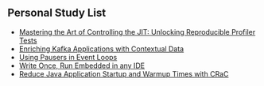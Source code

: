 ## Personal Study List
<!-- BLOG-POST-LIST:START -->
- [Mastering the Art of Controlling the JIT: Unlocking Reproducible Profiler Tests](https://foojay.io/today/mastering-the-art-of-controlling-the-jit-unlocking-reproducible-profiler-tests/)
- [Enriching Kafka Applications with Contextual Data](https://foojay.io/today/enriching-kafka-applications-with-contextual-data/)
- [Using Pausers in Event Loops](https://foojay.io/today/using-pausers-in-event-loops/)
- [Write Once, Run Embedded in any IDE](https://foojay.io/today/write-once-run-embedded-in-any-ide/)
- [Reduce Java Application Startup and Warmup Times with CRaC](https://foojay.io/today/reduce-java-application-startup-and-warmup-times-with-crac/)
<!-- BLOG-POST-LIST:END -->  
